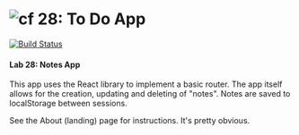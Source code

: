 ![cf](http://i.imgur.com/7v5ASc8.png) 28: To Do App
===
[![Build Status](https://travis-ci.com/TCW417/28-routing-and-testing-notes-app.svg?branch=master)](https://travis-ci.com/TCW417/28-routing-and-testing-notes-app)

#### Lab 28: Notes App

This app uses the React library to implement a basic router.  The app itself allows for the creation, updating and deleting of "notes". Notes are saved to localStorage between sessions.

See the About (landing) page for instructions. It's pretty obvious.
